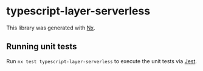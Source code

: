 # typescript-layer-serverless

This library was generated with [Nx](https://nx.dev).

## Running unit tests

Run `nx test typescript-layer-serverless` to execute the unit tests via [Jest](https://jestjs.io).
